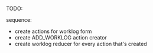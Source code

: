 TODO: 

sequence:
- create actions for worklog form
- create ADD_WORKLOG action creator
- create worklog reducer for every action that's created